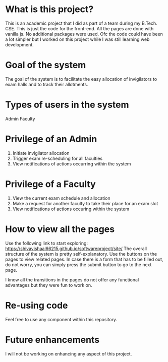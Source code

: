 # What is this project?
This is an academic project that I did as part of a team during my B.Tech. CSE. This is just the code for the front-end. All the pages are done with vanilla js. No additional packages were used. Ofc the code could have been a lot simpler but I worked on this project while I was still learning web development. 

# Goal of the system
The goal of the system is to facilitate the easy allocation of invigilators to exam halls and to track their allotments. 

# Types of users in the system
Admin
Faculty

# Privilege of an Admin
1. Initiate invigilator allocation
2. Trigger exam re-scheduling for all faculties
3. View notifications of actions occurring within the system

# Privilege of a Faculty
1. View the current exam schedule and allocation
2. Make a request for another faculty to take their place for an exam slot
3. View notifications of actions occuring within the system

# How to view all the pages
Use the following link to start exploring:
https://shivavishaal66215.github.io/softwareproject/site/
The overall structure of the system is pretty self-explanatory. Use the buttons on the pages to view related pages. In case there is a form that has to be filled out, do not worry, you can simply press the submit button to go to the next page. 

I know all the transitions in the pages do not offer any functional advantages but they were fun to work on. 

# Re-using code
Feel free to use any component within this repository.

# Future enhancements
I will not be working on enhancing any aspect of this project.
